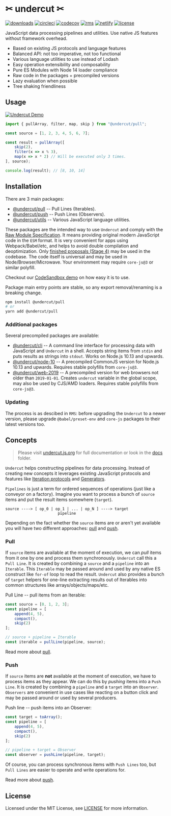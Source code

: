 # ✂ undercut ✂

[![downloads](https://img.shields.io/npm/dm/@undercut/pull)](https://www.npmjs.com/package/@undercut/pull)
[![circleci](https://circleci.com/gh/the-spyke/undercut.svg?style=shield)](https://circleci.com/gh/the-spyke/undercut)
[![codecov](https://codecov.io/gh/the-spyke/undercut/branch/master/graph/badge.svg)](https://codecov.io/gh/the-spyke/undercut)
[![rms](https://img.shields.io/badge/RMS-Compliant-blue)](https://github.com/the-spyke/rms)
[![netlify](https://api.netlify.com/api/v1/badges/61838e27-0d07-49d4-a295-2d1ab2d91c4d/deploy-status)](https://app.netlify.com/sites/undercut/deploys)
[![license](https://img.shields.io/npm/l/undercut.svg)](https://github.com/the-spyke/undercut/blob/master/LICENSE)

JavaScript data processing pipelines and utilities. Use native JS features without framework overhead.

- Based on existing JS protocols and language features
- Balanced API: not too imperative, not too functional
- Various language utilities to use instead of Lodash
- Easy operation extensibility and composability
- Pure ES Modules with Node 14 loader compliance
- Raw code in the packages + precompiled versions
- Lazy evaluation when possible
- Tree shaking friendliness

## Usage

[![Undercut Demo](https://codesandbox.io/static/img/play-codesandbox.svg)](https://codesandbox.io/s/undercut-demo-1up46?fontsize=14&hidenavigation=1&moduleview=1&theme=dark&previewwindow=console)

```js
import { pullArray, filter, map, skip } from "@undercut/pull";

const source = [1, 2, 3, 4, 5, 6, 7];

const result = pullArray([
    skip(2),
    filter(x => x % 3),
    map(x => x * 2) // Will be executed only 3 times.
], source);

console.log(result); // [8, 10, 14]
```

## Installation

There are 3 main packages:

- [@undercut/pull](https://www.npmjs.com/package/@undercut/pull) -- Pull Lines (Iterables).
- [@undercut/push](https://www.npmjs.com/package/@undercut/push) -- Push Lines (Observers).
- [@undercut/utils](https://www.npmjs.com/package/@undercut/utils) -- Various JavaScript language utilities.

These packages are the intended way to use `Undercut` and comply with the [Raw Module Specification](https://github.com/the-spyke/rms). It means providing original modern JavaScript code in the `ESM` format. It is very convenient for apps using Webpack/Babel/etc, and helps to avoid double compilation and deoptimization. Only [finished proposals (Stage 4)](https://github.com/tc39/proposals/blob/master/finished-proposals.md) may be used in the codebase. The code itself is universal and may be used in Node/Browser/Microwave. Your environment may require `core-js@3` or similar polyfill.

Checkout our [CodeSandbox demo](https://codesandbox.io/s/undercut-demo-1up46?fontsize=14&hidenavigation=1&moduleview=1&theme=dark&previewwindow=console) on how easy it is to use.

Package main entry points are stable, so any export removal/renaming is a breaking change.

```sh
npm install @undercut/pull
# or
yarn add @undercut/pull
```

### Additional packages

Several precompiled packages are available:

- [@undercut/cli](https://www.npmjs.com/package/@undercut/cli) -- A command line interface for processing data with JavaScript and `Undercut` in a shell. Accepts string items from `stdin` and puts results as strings into `stdout`. Works on Node.js 10.13 and upwards.
- [@undercut/node-10](https://www.npmjs.com/package/@undercut/node-10) -- A precompiled CommonJS version for Node.js 10.13 and upwards. Requires stable polyfills from `core-js@3`.
- [@undercut/web-2019](https://www.npmjs.com/package/@undercut/web-2019) -- A precompiled version for web browsers not older than `2019-01-01`. Creates `undercut` variable in the global scope, may also be used by CJS/AMD loaders. Requires stable polyfills from `core-js@3`.

### Updating

The process is as descibed in `RMS`: before upgrading the `Undercut` to a newer version, please upgrade `@babel/preset-env` and `core-js` packages to their latest versions too.

## Concepts

> Please visit [undercut.js.org](https://undercut.js.org) for full documentation or look in the [docs](docs/) folder.

`Undercut` helps constructing pipelines for data processing. Instead of creating new concepts it leverages existing JavaScript protocols and features like [Iteration protocols](https://developer.mozilla.org/en-US/docs/Web/JavaScript/Reference/Iteration_protocols) and [Generators](https://developer.mozilla.org/en-US/docs/Web/JavaScript/Reference/Statements/function*).

`Pipelines` is just a term for ordered sequences of operations (just like a conveyor on a factory). Imagine you want to process a bunch of `source` items and put the result items somewhere (`target`).

```text
source ----> [ op_0 | op_1 | ... | op_N ] ----> target
                       pipeline
```

Depending on the fact whether the `source` items are or aren't yet available you will have two different approaches: [pull](#pull) and [push](#push).

### Pull

If `source` items are available at the moment of execution, we can *pull* items from it one by one and process them synchronously. `Undercut` call this a `Pull Line`. It is created by combining a `source` and a `pipeline` into an `Iterable`. This `Iterable` may be passed around and used by any native ES construct like `for-of` loop to read the result. `Undercut` also provides a bunch of `target` helpers for one-line extracting results out of Iterables into common structures like arrays/objects/maps/etc.

Pull Line -- pull items from an Iterable:

```js
const source = [0, 1, 2, 3];
const pipeline = [
    append(4, 5),
    compact(),
    skip(2)
];

// source + pipeline = Iterable
const iterable = pullLine(pipeline, source);
```

Read more about [pull](https://undercut.js.org/docs/pull/overview).

### Push

If `source` items are **not** available at the moment of execution, we have to process items as they appear. We can do this by *pushing* items into a `Push Line`. It is created by combining a `pipeline` and a `target` into an `Observer`. `Observers` are convenient in use cases like reacting on a button click and may be passed around or used by several producers.

Push line -- push items into an Observer:

```js
const target = toArray();
const pipeline = [
    append(4, 5),
    compact(),
    skip(2)
];

// pipeline + target = Observer
const observer = pushLine(pipeline, target);
```

Of course, you can process synchronous items with `Push Lines` too, but `Pull Lines` are easier to operate and write operations for.

Read more about [push](https://undercut.js.org/docs/push/overview).

## License

Licensed under the MIT License, see [LICENSE](LICENSE) for more information.

